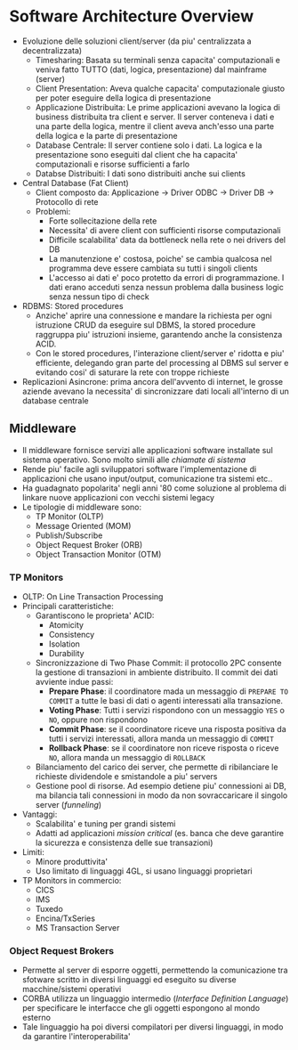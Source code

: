 # Software Architecture Overview
* Evoluzione delle soluzioni client/server (da piu' centralizzata a
  decentralizzata)
    * Timesharing: Basata su terminali senza capacita' computazionali e veniva
      fatto TUTTO (dati, logica, presentazione) dal mainframe (server)
    * Client Presentation: Aveva qualche capacita' computazionale giusto per
      poter eseguire della logica di presentazione
    * Applicazione Distribuita: Le prime applicazioni avevano la logica di
      business distribuita tra client e server. Il server conteneva i dati e una
      parte della logica, mentre il client aveva anch'esso una parte della
      logica e la parte di presentazione
    * Database Centrale: Il server contiene solo i dati. La logica e la
      presentazione sono eseguiti dal client che ha capacita' computazionali e
      risorse sufficienti a farlo
    * Databse Distribuiti: I dati sono distribuiti anche sui clients
* Central Database (Fat Client)
    * Client composto da: Applicazione $\rightarrow$ Driver ODBC $\rightarrow$
      Driver DB $\rightarrow$ Protocollo di rete
    * Problemi:
        * Forte sollecitazione della rete
        * Necessita' di avere client con sufficienti risorse computazionali
        * Difficile scalabilita' data da bottleneck nella rete o nei drivers del
          DB
        * La manutenzione e' costosa, poiche' se cambia qualcosa nel programma
          deve essere cambiata su tutti i singoli clients
        * L'accesso ai dati e' poco protetto da errori di programmazione. I dati
          erano acceduti senza nessun problema dalla business logic senza nessun
          tipo di check
* RDBMS: Stored procedures 
    * Anziche' aprire una connessione e mandare la richiesta per ogni istruzione
      CRUD da eseguire sul DBMS, la stored procedure raggruppa piu' istruzioni
      insieme, garantendo anche la consistenza ACID. 
    * Con le stored procedures, l'interazione client/server e' ridotta e piu'
      efficiente, delegando gran parte del processing al DBMS sul server e
      evitando cosi' di saturare la rete con troppe richieste
* Replicazioni Asincrone: prima ancora dell'avvento di internet, le grosse
  aziende avevano la necessita' di sincronizzare dati locali all'interno di un
  database centrale

## Middleware
* Il middleware fornisce servizi alle applicazioni software installate sul
  sistema operativo. Sono molto simili alle *chiamate di sistema*
* Rende piu' facile agli sviluppatori software l'implementazione di applicazioni
  che usano input/output, comunicazione tra sistemi etc..
* Ha guadagnato popolarita' negli anni '80 come soluzione al problema di linkare
  nuove applicazioni con vecchi sistemi legacy
* Le tipologie di middleware sono:
    * TP Monitor (OLTP)
    * Message Oriented (MOM)
    * Publish/Subscribe
    * Object Request Broker (ORB)
    * Object Transaction Monitor (OTM)

### TP Monitors
* OLTP: On Line Transaction Processing
* Principali caratteristiche:
    * Garantiscono le proprieta' ACID: 
        * Atomicity
        * Consistency
        * Isolation
        * Durability
    * Sincronizzazione di Two Phase Commit: il protocollo 2PC consente la
      gestione di transazioni in ambiente distribuito. Il commit dei dati
      avviente indue passi:
        * **Prepare Phase**: il coordinatore mada un messaggio di `PREPARE TO
          COMMIT` a tutte le basi di dati o agenti interessati alla transazione.
        * **Voting Phase**: Tutti i servizi rispondono con un messaggio `YES` o
          `NO`, oppure non rispondono
        * **Commit Phase**: se il coordinatore riceve una risposta positiva da
          tutti i servizi interessati, allora manda un messaggio di `COMMIT`
        * **Rollback Phase**: se il coordinatore non riceve risposta o riceve
          `NO`, allora manda un messaggio di `ROLLBACK` 
    * Bilanciamento del carico dei server, che permette di ribilanciare le
      richieste dividendole e smistandole a piu' servers
    * Gestione pool di risorse. Ad esempio detiene piu' connessioni ai DB, ma
      bilancia tali connessioni in modo da non sovraccaricare il singolo server
      (*funneling*)
* Vantaggi:
    * Scalabilita' e tuning per grandi sistemi
    * Adatti ad applicazioni *mission critical* (es. banca che deve garantire la
      sicurezza e consistenza delle sue transazioni)
* Limiti:
    * Minore produttivita'
    * Uso limitato di linguaggi 4GL, si usano linguaggi proprietari
* TP Monitors in commercio:
    * CICS
    * IMS
    * Tuxedo
    * Encina/TxSeries
    * MS Transaction Server

### Object Request Brokers
* Permette al server di esporre oggetti, permettendo la comunicazione tra
  sfotware scritto in diversi linguaggi ed eseguito su diverse macchine/sistemi
  operativi
* CORBA utilizza un linguaggio intermedio (*Interface Definition Language*) per
  specificare le interfacce che gli oggetti espongono al mondo esterno
* Tale linguaggio ha poi diversi compilatori per diversi linguaggi, in modo da
  garantire l'interoperabilita'
